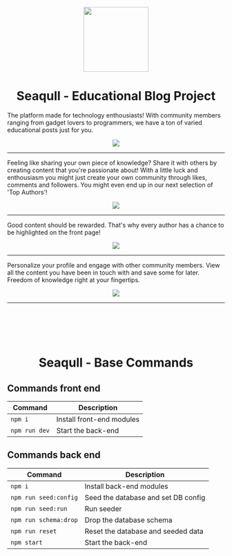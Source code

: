 
<p align="center">
  <img height="150" src="https://user-images.githubusercontent.com/35965716/121770737-6d435300-cb6b-11eb-8979-4118aaadfc53.png">
</p>

<h1 align="center" colo="red"> Seaqull - Educational Blog Project  </h1>
  
The platform made for technology enthousiasts! With community members ranging from gadget lovers to programmers, we have a ton of varied educational posts just for you.

<p align="center">
  <img src="https://user-images.githubusercontent.com/35965716/121772716-7d612f80-cb77-11eb-8f57-236b3e0a9a13.png">
</p>


---

Feeling like sharing your own piece of knowledge? Share it with others by creating content that you're passionate about! With a little luck and enthousiasm you might just create your own community through likes, comments and followers. You might even end up in our next selection of 'Top Authors'!

<p align="center">
  <img src="https://user-images.githubusercontent.com/35965716/121772616-afbe5d00-cb76-11eb-9f3a-238f5ac858a2.png">
</p>
  
---

Good content should be rewarded. That's why every author has a chance to be highlighted on the front page! 

<p align="center">
  <img src="https://user-images.githubusercontent.com/35965716/121772566-4d655c80-cb76-11eb-8311-9b4474cfde00.png">
</p>

---

Personalize your profile and engage with other community members. View all the content you have been in touch with and save some for later. Freedom of knowledge right at your fingertips.

<p align="center">
  <img src="https://user-images.githubusercontent.com/35965716/121773057-b1d5eb00-cb79-11eb-841f-afdb90df49fb.png">
</p>

---

<br />
<br />
<br />
<br />

<h1 align="center" colo="red"> Seaqull - Base Commands  </h1>

## Commands front end

| Command                | Description                         |
|------------------------|-------------------------------------|
| `npm i`                | Install front-end modules           |
| `npm run dev`          | Start the back-end                  |

## Commands back end

| Command                | Description                         |
|------------------------|-------------------------------------|
| `npm i`                | Install back-end modules            |
| `npm run seed:config`  | Seed the database and set DB config |
| `npm run seed:run`     | Run seeder                          |
| `npm run schema:drop`  | Drop the database schema            |
| `npm run reset`        | Reset the database and seeded data  |
| `npm start`            | Start the back-end                  |
